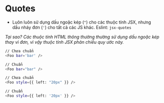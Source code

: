 # Quotes
- Luôn luôn sử dụng dấu ngoặc kép (`"`) cho các thuộc tính JSX, nhưng dấu nháy đơn (`'`) cho tất cả các JS khác. Eslint: `jsx-quotes`

*Tại sao? Các thuộc tính HTML thông thường thường sử dụng dấu ngoặc kép thay vì đơn, vì vậy thuộc tính JSX phản chiếu quy ước này.*
```sh
// Chưa chuẩn
<Foo bar='bar' />

// Chuẩn
<Foo bar="bar" />

// Chưa chuẩn
<Foo style={{ left: "20px" }} />

// Chuẩn
<Foo style={{ left: '20px' }} />
```
